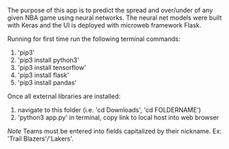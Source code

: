The purpose of this app is to predict the spread and over/under of any given NBA game using neural networks. The neural net models were built with Keras
and the UI is deployed with microweb framework Flask.

Running for first time run the following terminal commands:
1) 'pip3'
2) 'pip3 install python3'
3) 'pip3 install tensorflow'
4) 'pip3 install flask'
5) 'pip3 install pandas'

Once all external libraries are installed:
1) navigate to this folder (i.e. 'cd Downloads', 'cd FOLDERNAME')
2) 'python3 app.py' in terminal, copy link to local host into web browser

*Note*
Teams must be entered into fields capitalized by their nickname. Ex: 'Trail Blazers'/'Lakers'.
